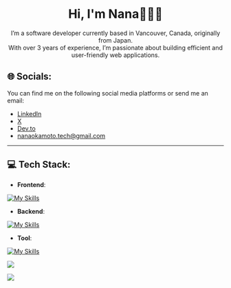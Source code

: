 <div align="center">
  <h1>Hi, I'm Nana👩‍💻👋</h1>


I’m a software developer currently based in Vancouver, Canada, originally from Japan.  
With over 3 years of experience, I’m passionate about building efficient and user-friendly web applications.<br/>
</div>

## 🌐 Socials:
You can find me on the following social media platforms or send me an email:<br/>
- [LinkedIn](www.linkedin.com/in/nana-okamoto-428b58318)
- [X](https://x.com/na1969na)
- [Dev.to](https://dev.to/na1969na)
- nanaokamoto.tech@gmail.com

---

## 💻 Tech Stack:
- **Frontend**: <br/>

[![My Skills](https://skillicons.dev/icons?i=html,css,js,ts,nodejs,react,nextjs,angular,sass,tailwind,materialui)](https://skillicons.dev)<br/>


- **Backend**: <br/>

[![My Skills](https://skillicons.dev/icons?i=cs,dotnet,postgres,mongodb,supabase)](https://skillicons.dev)<br/>


- **Tool**: <br/>

[![My Skills](https://skillicons.dev/icons?i=postman,git,github,gitlab,aws,vite,visualstudio,vscode)](https://skillicons.dev)<br/>

![](https://github-readme-stats.vercel.app/api/top-langs/?username=na1969na&theme=dark&hide_border=false&include_all_commits=false&count_private=false&layout=compact)

[![](https://visitcount.itsvg.in/api?id=na1969na&icon=0&color=0)](https://visitcount.itsvg.in)
